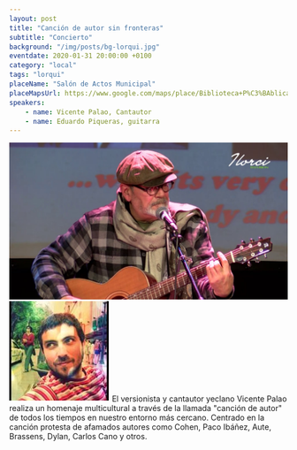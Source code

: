 ```yaml
---
layout: post
title: "Canción de autor sin fronteras"
subtitle: "Concierto"
background: "/img/posts/bg-lorqui.jpg"
eventdate: 2020-01-31 20:00:00 +0100
category: "local"
tags: "lorqui"
placeName: "Salón de Actos Municipal"
placeMapsUrl: https://www.google.com/maps/place/Biblioteca+P%C3%BAblica+Municipal+Centro+Cultural+Enrique+Tierno+Galv%C3%A1n/@38.0812288,-1.2542756,15z/data=!4m5!3m4!1s0x0:0xc055076049626fe6!8m2!3d38.0812288!4d-1.2542756
speakers:
    - name: Vicente Palao, Cantautor
    - name: Eduardo Piqueras, guitarra
---
```

![cartel](/img/posts/vicentepalao.png)  
![cartel](/img/posts/edupiqueras.png) 
El versionista y cantautor yeclano Vicente Palao realiza un homenaje multicultural a través de la llamada "canción de autor" de todos los tiempos en nuestro entorno más cercano. Centrado en la canción protesta de afamados autores como Cohen, Paco Ibáñez, Aute, Brassens, Dylan, Carlos Cano y otros.
